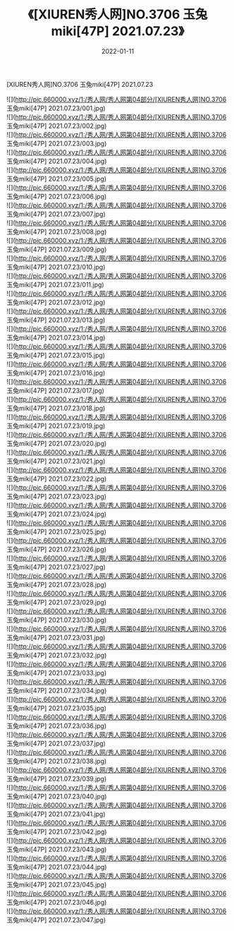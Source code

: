 ﻿---
layout: post
title:  《[XIUREN秀人网]NO.3706 玉兔miki[47P] 2021.07.23》
date:   2022-01-11
img: http://pic.660000.xyz/1:/秀人网/秀人网第04部分/[XIUREN秀人网]NO.3706 玉兔miki[47P] 2021.07.23/000.jpg
categories: [美女, 清纯, 唯美]
---

[XIUREN秀人网]NO.3706 玉兔miki[47P] 2021.07.23

 ![](http://pic.660000.xyz/1:/秀人网/秀人网第04部分/[XIUREN秀人网]NO.3706 玉兔miki[47P] 2021.07.23/001.jpg) <br>![](http://pic.660000.xyz/1:/秀人网/秀人网第04部分/[XIUREN秀人网]NO.3706 玉兔miki[47P] 2021.07.23/002.jpg) <br>![](http://pic.660000.xyz/1:/秀人网/秀人网第04部分/[XIUREN秀人网]NO.3706 玉兔miki[47P] 2021.07.23/003.jpg) <br>![](http://pic.660000.xyz/1:/秀人网/秀人网第04部分/[XIUREN秀人网]NO.3706 玉兔miki[47P] 2021.07.23/004.jpg) <br>![](http://pic.660000.xyz/1:/秀人网/秀人网第04部分/[XIUREN秀人网]NO.3706 玉兔miki[47P] 2021.07.23/005.jpg) <br>![](http://pic.660000.xyz/1:/秀人网/秀人网第04部分/[XIUREN秀人网]NO.3706 玉兔miki[47P] 2021.07.23/006.jpg) <br>![](http://pic.660000.xyz/1:/秀人网/秀人网第04部分/[XIUREN秀人网]NO.3706 玉兔miki[47P] 2021.07.23/007.jpg) <br>![](http://pic.660000.xyz/1:/秀人网/秀人网第04部分/[XIUREN秀人网]NO.3706 玉兔miki[47P] 2021.07.23/008.jpg) <br>![](http://pic.660000.xyz/1:/秀人网/秀人网第04部分/[XIUREN秀人网]NO.3706 玉兔miki[47P] 2021.07.23/009.jpg) <br>![](http://pic.660000.xyz/1:/秀人网/秀人网第04部分/[XIUREN秀人网]NO.3706 玉兔miki[47P] 2021.07.23/010.jpg) <br>![](http://pic.660000.xyz/1:/秀人网/秀人网第04部分/[XIUREN秀人网]NO.3706 玉兔miki[47P] 2021.07.23/011.jpg) <br>![](http://pic.660000.xyz/1:/秀人网/秀人网第04部分/[XIUREN秀人网]NO.3706 玉兔miki[47P] 2021.07.23/012.jpg) <br>![](http://pic.660000.xyz/1:/秀人网/秀人网第04部分/[XIUREN秀人网]NO.3706 玉兔miki[47P] 2021.07.23/013.jpg) <br>![](http://pic.660000.xyz/1:/秀人网/秀人网第04部分/[XIUREN秀人网]NO.3706 玉兔miki[47P] 2021.07.23/014.jpg) <br>![](http://pic.660000.xyz/1:/秀人网/秀人网第04部分/[XIUREN秀人网]NO.3706 玉兔miki[47P] 2021.07.23/015.jpg) <br>![](http://pic.660000.xyz/1:/秀人网/秀人网第04部分/[XIUREN秀人网]NO.3706 玉兔miki[47P] 2021.07.23/016.jpg) <br>![](http://pic.660000.xyz/1:/秀人网/秀人网第04部分/[XIUREN秀人网]NO.3706 玉兔miki[47P] 2021.07.23/017.jpg) <br>![](http://pic.660000.xyz/1:/秀人网/秀人网第04部分/[XIUREN秀人网]NO.3706 玉兔miki[47P] 2021.07.23/018.jpg) <br>![](http://pic.660000.xyz/1:/秀人网/秀人网第04部分/[XIUREN秀人网]NO.3706 玉兔miki[47P] 2021.07.23/019.jpg) <br>![](http://pic.660000.xyz/1:/秀人网/秀人网第04部分/[XIUREN秀人网]NO.3706 玉兔miki[47P] 2021.07.23/020.jpg) <br>![](http://pic.660000.xyz/1:/秀人网/秀人网第04部分/[XIUREN秀人网]NO.3706 玉兔miki[47P] 2021.07.23/021.jpg) <br>![](http://pic.660000.xyz/1:/秀人网/秀人网第04部分/[XIUREN秀人网]NO.3706 玉兔miki[47P] 2021.07.23/022.jpg) <br>![](http://pic.660000.xyz/1:/秀人网/秀人网第04部分/[XIUREN秀人网]NO.3706 玉兔miki[47P] 2021.07.23/023.jpg) <br>![](http://pic.660000.xyz/1:/秀人网/秀人网第04部分/[XIUREN秀人网]NO.3706 玉兔miki[47P] 2021.07.23/024.jpg) <br>![](http://pic.660000.xyz/1:/秀人网/秀人网第04部分/[XIUREN秀人网]NO.3706 玉兔miki[47P] 2021.07.23/025.jpg) <br>![](http://pic.660000.xyz/1:/秀人网/秀人网第04部分/[XIUREN秀人网]NO.3706 玉兔miki[47P] 2021.07.23/026.jpg) <br>![](http://pic.660000.xyz/1:/秀人网/秀人网第04部分/[XIUREN秀人网]NO.3706 玉兔miki[47P] 2021.07.23/027.jpg) <br>![](http://pic.660000.xyz/1:/秀人网/秀人网第04部分/[XIUREN秀人网]NO.3706 玉兔miki[47P] 2021.07.23/028.jpg) <br>![](http://pic.660000.xyz/1:/秀人网/秀人网第04部分/[XIUREN秀人网]NO.3706 玉兔miki[47P] 2021.07.23/029.jpg) <br>![](http://pic.660000.xyz/1:/秀人网/秀人网第04部分/[XIUREN秀人网]NO.3706 玉兔miki[47P] 2021.07.23/030.jpg) <br>![](http://pic.660000.xyz/1:/秀人网/秀人网第04部分/[XIUREN秀人网]NO.3706 玉兔miki[47P] 2021.07.23/031.jpg) <br>![](http://pic.660000.xyz/1:/秀人网/秀人网第04部分/[XIUREN秀人网]NO.3706 玉兔miki[47P] 2021.07.23/032.jpg) <br>![](http://pic.660000.xyz/1:/秀人网/秀人网第04部分/[XIUREN秀人网]NO.3706 玉兔miki[47P] 2021.07.23/033.jpg) <br>![](http://pic.660000.xyz/1:/秀人网/秀人网第04部分/[XIUREN秀人网]NO.3706 玉兔miki[47P] 2021.07.23/034.jpg) <br>![](http://pic.660000.xyz/1:/秀人网/秀人网第04部分/[XIUREN秀人网]NO.3706 玉兔miki[47P] 2021.07.23/035.jpg) <br>![](http://pic.660000.xyz/1:/秀人网/秀人网第04部分/[XIUREN秀人网]NO.3706 玉兔miki[47P] 2021.07.23/036.jpg) <br>![](http://pic.660000.xyz/1:/秀人网/秀人网第04部分/[XIUREN秀人网]NO.3706 玉兔miki[47P] 2021.07.23/037.jpg) <br>![](http://pic.660000.xyz/1:/秀人网/秀人网第04部分/[XIUREN秀人网]NO.3706 玉兔miki[47P] 2021.07.23/038.jpg) <br>![](http://pic.660000.xyz/1:/秀人网/秀人网第04部分/[XIUREN秀人网]NO.3706 玉兔miki[47P] 2021.07.23/039.jpg) <br>![](http://pic.660000.xyz/1:/秀人网/秀人网第04部分/[XIUREN秀人网]NO.3706 玉兔miki[47P] 2021.07.23/040.jpg) <br>![](http://pic.660000.xyz/1:/秀人网/秀人网第04部分/[XIUREN秀人网]NO.3706 玉兔miki[47P] 2021.07.23/041.jpg) <br>![](http://pic.660000.xyz/1:/秀人网/秀人网第04部分/[XIUREN秀人网]NO.3706 玉兔miki[47P] 2021.07.23/042.jpg) <br>![](http://pic.660000.xyz/1:/秀人网/秀人网第04部分/[XIUREN秀人网]NO.3706 玉兔miki[47P] 2021.07.23/043.jpg) <br>![](http://pic.660000.xyz/1:/秀人网/秀人网第04部分/[XIUREN秀人网]NO.3706 玉兔miki[47P] 2021.07.23/044.jpg) <br>![](http://pic.660000.xyz/1:/秀人网/秀人网第04部分/[XIUREN秀人网]NO.3706 玉兔miki[47P] 2021.07.23/045.jpg) <br>![](http://pic.660000.xyz/1:/秀人网/秀人网第04部分/[XIUREN秀人网]NO.3706 玉兔miki[47P] 2021.07.23/046.jpg) <br>![](http://pic.660000.xyz/1:/秀人网/秀人网第04部分/[XIUREN秀人网]NO.3706 玉兔miki[47P] 2021.07.23/047.jpg) <br>